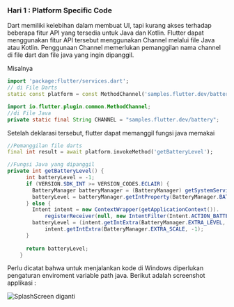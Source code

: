 ### Hari 1 : Platform Specific Code
Dart memiliki kelebihan dalam membuat UI, tapi kurang akses terhadap beberapa fitur API yang tersedia untuk Java dan Kotlin. Flutter dapat menggunakan fitur API tersebut menggunakan Channel melalui file Java atau Kotlin. Penggunaan Channel memerlukan pemanggilan nama channel di file dart dan file java yang ingin dipanggil.

Misalnya

```dart
import 'package:flutter/services.dart';
// di File Darts
static const platform = const MethodChannel('samples.flutter.dev/battery');
```

```java
import io.flutter.plugin.common.MethodChannel;
//di File Java
private static final String CHANNEL = "samples.flutter.dev/battery";
```

Setelah deklarasi tersebut, flutter dapat memanggil fungsi java memakai

```dart
//Pemanggilan file darts
final int result = await platform.invokeMethod('getBatteryLevel');
```

```java
//Fungsi Java yang dipanggil
private int getBatteryLevel() {
      int batteryLevel = -1;
      if (VERSION.SDK_INT >= VERSION_CODES.ECLAIR) {
        BatteryManager batteryManager = (BatteryManager) getSystemService(BATTERY_SERVICE);
        batteryLevel = batteryManager.getIntProperty(BatteryManager.BATTERY_PROPERTY_CAPACITY);
      } else {
        Intent intent = new ContextWrapper(getApplicationContext()).
            registerReceiver(null, new IntentFilter(Intent.ACTION_BATTERY_CHANGED));
        batteryLevel = (intent.getIntExtra(BatteryManager.EXTRA_LEVEL, -1) * 100) /
            intent.getIntExtra(BatteryManager.EXTRA_SCALE, -1);
      }
    
      return batteryLevel;
    }
```

Perlu dicatat bahwa untuk menjalankan kode di Windows diperlukan pengaturan enviroment variable path java.
Berikut adalah screenshot applikasi :

![SplashScreen diganti](https://github.com/Hilman27/picutreRepo/blob/master/Media7/7_Java.PNG.raw=true?raw=true)

